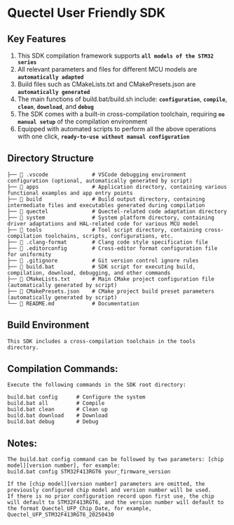 # Quectel User Friendly SDK

## Key Features

1. This SDK compilation framework supports **`all models of the STM32 series`**
2. All relevant parameters and files for different MCU models are **`automatically adapted`**
3. Build files such as CMakeLists.txt and CMakePresets.json are **`automatically generated`**
4. The main functions of build.bat/build.sh include: **`configuration`**, **`compile`**, **`clean`**, **`download`**, and **`debug`**
5. The SDK comes with a built-in cross-compilation toolchain, requiring **`no manual setup`** of the compilation environment
6. Equipped with automated scripts to perform all the above operations with one click, **`ready-to-use without manual configuration`**

## Directory Structure

    ├── 📁 .vscode              # VSCode debugging environment configuration (optional, automatically generated by script)
    ├── 📁 apps                 # Application directory, containing various functional examples and app entry points
    ├── 📁 build                # Build output directory, containing intermediate files and executables generated during compilation
    ├── 📁 quectel              # Quectel-related code adaptation directory
    ├── 📁 system               # System platform directory, containing driver adaptations and HAL-related code for various MCU model
    ├── 📁 tools                # Tool script directory, containing cross-compilation toolchains, scripts, configurations, etc.
    ├── 📄 .clang-format        # Clang code style specification file
    ├── 📄 .editorconfig        # Cross-editor format configuration file for uniformity
    ├── 📄 .gitignore           # Git version control ignore rules
    ├── 📄 build.bat            # SDK script for executing build, compilation, download, debugging, and other commands
    ├── 📄 CMakeLists.txt       # Main CMake project configuration file (automatically generated by script)
    ├── 📄 CMakePresets.json    # CMake project build preset parameters (automatically generated by script)
    └── 📄 README.md            # Documentation

## Build Environment

    This SDK includes a cross-compilation toolchain in the tools directory.


## Compilation Commands:
    Execute the following commands in the SDK root directory:

    build.bat config      # Configure the system
    build.bat all         # Compile
    build.bat clean       # Clean up
    build.bat download    # Download
    build.bat debug       # Debug

## Notes:
    The build.bat config command can be followed by two parameters: [chip model][version number], for example:
    build.bat config STM32F413RGT6 your_firmware_version

    If the [chip model][version number] parameters are omitted, the previously configured chip model and version number will be used.
    If there is no prior configuration record upon first use, the chip will default to STM32F413RGT6, and the version number will default to the format Quectel_UFP_Chip_Date, for example, Quectel_UFP_STM32F413RGT6_20250430
